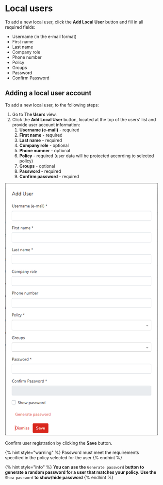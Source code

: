 # Local users

To add a new local user, click the **Add Local User** button and fill in all required fields:

* Username \(in the e-mail format\) 
* First name 
* Last name 
* Company role 
* Phone number 
* Policy  
* Groups 
* Password 
* Confirm Password 



## Adding a local user account

To add a new local user, to the following steps:

1. Go to The **Users** view.
2. Click the **Add Local User** button, located at the top of the users' list and provide user account information:
   1. **Username \(e-mail\)** - required
   2. **First name** - required 
   3. **Last name** - required
   4. **Company role** - optional
   5. **Phone numner** - optional 
   6. **Policy** - required \(user data will be protected according to selected policy\)
   7. **Groups** - optional
   8. **Password** - required
   9. **Confirm password** - required

![](../../../.gitbook/assets/image%20%28181%29.png)

Confirm user registration by clicking the **Save** button.

{% hint style="warning" %}
Password must meet the requirements specified in the policy selected for the user
{% endhint %}

{% hint style="info" %}
**You can use the** `Generate password` **button to generate a random password for a user that matches your policy. Use the** `Show password` **to show/hide password**
{% endhint %}

